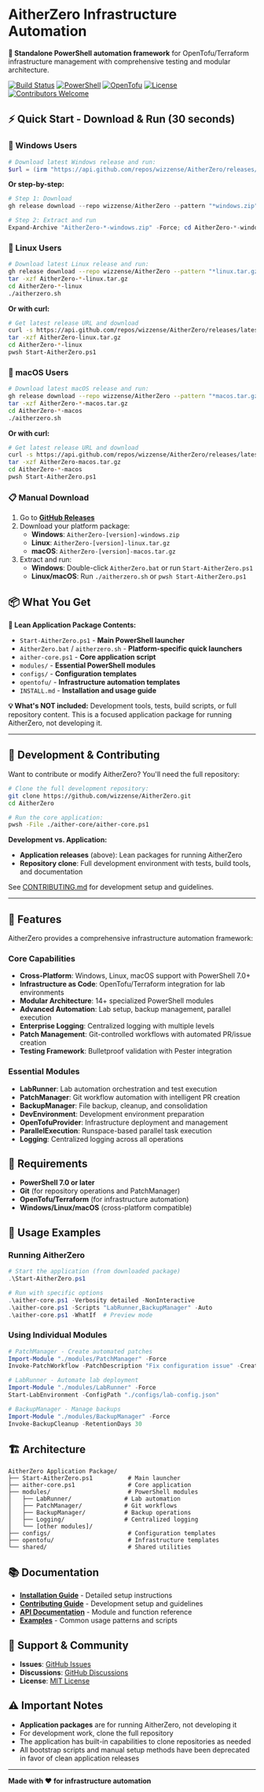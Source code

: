 # AitherZero Infrastructure Automation

**🚀 Standalone PowerShell automation framework** for OpenTofu/Terraform infrastructure management with comprehensive testing and modular architecture.

[![Build Status](https://github.com/wizzense/AitherZero/actions/workflows/build-release.yml/badge.svg)](https://github.com/wizzense/AitherZero/actions)
[![PowerShell](https://img.shields.io/badge/PowerShell-7.0+-blue.svg)](https://github.com/PowerShell/PowerShell)
[![OpenTofu](https://img.shields.io/badge/OpenTofu-Compatible-orange.svg)](https://opentofu.org/)
[![License](https://img.shields.io/badge/License-MIT-green.svg)](LICENSE)
[![Contributors Welcome](https://img.shields.io/badge/Contributors-Welcome-brightgreen.svg)](CONTRIBUTING.md)

## ⚡ Quick Start - Download & Run (30 seconds)

### 🎯 Windows Users

```powershell
# Download latest Windows release and run:
$url = (irm "https://api.github.com/repos/wizzense/AitherZero/releases/latest").assets | ? name -like "*windows.zip" | % browser_download_url; iwr $url -OutFile "AitherZero.zip"; Expand-Archive "AitherZero.zip" -Force; $folder = (gci -Directory | ? Name -like "AitherZero*")[0].Name; cd $folder; .\AitherZero.bat
```

**Or step-by-step:**

```powershell
# Step 1: Download
gh release download --repo wizzense/AitherZero --pattern "*windows.zip"

# Step 2: Extract and run
Expand-Archive "AitherZero-*-windows.zip" -Force; cd AitherZero-*-windows; .\AitherZero.bat
```

### 🐧 Linux Users

```bash
# Download latest Linux release and run:
gh release download --repo wizzense/AitherZero --pattern "*linux.tar.gz"
tar -xzf AitherZero-*-linux.tar.gz
cd AitherZero-*-linux
./aitherzero.sh
```

**Or with curl:**

```bash
# Get latest release URL and download
curl -s https://api.github.com/repos/wizzense/AitherZero/releases/latest | grep "browser_download_url.*linux.tar.gz" | cut -d '"' -f 4 | xargs curl -L -o AitherZero-linux.tar.gz
tar -xzf AitherZero-linux.tar.gz
cd AitherZero-*-linux
pwsh Start-AitherZero.ps1
```

### 🍎 macOS Users

```bash
# Download latest macOS release and run:
gh release download --repo wizzense/AitherZero --pattern "*macos.tar.gz"
tar -xzf AitherZero-*-macos.tar.gz
cd AitherZero-*-macos
./aitherzero.sh
```

**Or with curl:**

```bash
# Get latest release URL and download
curl -s https://api.github.com/repos/wizzense/AitherZero/releases/latest | grep "browser_download_url.*macos.tar.gz" | cut -d '"' -f 4 | xargs curl -L -o AitherZero-macos.tar.gz
tar -xzf AitherZero-macos.tar.gz
cd AitherZero-*-macos
pwsh Start-AitherZero.ps1
```

### 📋 Manual Download

1. Go to **[GitHub Releases](https://github.com/wizzense/AitherZero/releases/latest)**
2. Download your platform package:
   - **Windows**: `AitherZero-[version]-windows.zip`
   - **Linux**: `AitherZero-[version]-linux.tar.gz`
   - **macOS**: `AitherZero-[version]-macos.tar.gz`
3. Extract and run:
   - **Windows**: Double-click `AitherZero.bat` or run `Start-AitherZero.ps1`
   - **Linux/macOS**: Run `./aitherzero.sh` or `pwsh Start-AitherZero.ps1`

## 📦 What You Get

**🎯 Lean Application Package Contents:**

- `Start-AitherZero.ps1` - **Main PowerShell launcher**
- `AitherZero.bat` / `aitherzero.sh` - **Platform-specific quick launchers**
- `aither-core.ps1` - **Core application script**
- `modules/` - **Essential PowerShell modules**
- `configs/` - **Configuration templates**
- `opentofu/` - **Infrastructure automation templates**
- `INSTALL.md` - **Installation and usage guide**

**💡 What's NOT included:** Development tools, tests, build scripts, or full repository content. This is a focused application package for running AitherZero, not developing it.

---

## 🔧 Development & Contributing

Want to contribute or modify AitherZero? You'll need the full repository:

```bash
# Clone the full development repository:
git clone https://github.com/wizzense/AitherZero.git
cd AitherZero

# Run the core application:
pwsh -File ./aither-core/aither-core.ps1
```

**Development vs. Application:**

- **Application releases** (above): Lean packages for running AitherZero
- **Repository clone**: Full development environment with tests, build tools, and documentation

See [CONTRIBUTING.md](CONTRIBUTING.md) for development setup and guidelines.

---

## 🚀 Features

AitherZero provides a comprehensive infrastructure automation framework:

### Core Capabilities

- **Cross-Platform**: Windows, Linux, macOS support with PowerShell 7.0+
- **Infrastructure as Code**: OpenTofu/Terraform integration for lab environments
- **Modular Architecture**: 14+ specialized PowerShell modules
- **Advanced Automation**: Lab setup, backup management, parallel execution
- **Enterprise Logging**: Centralized logging with multiple levels
- **Patch Management**: Git-controlled workflows with automated PR/issue creation
- **Testing Framework**: Bulletproof validation with Pester integration

### Essential Modules

- **LabRunner**: Lab automation orchestration and test execution
- **PatchManager**: Git workflow automation with intelligent PR creation
- **BackupManager**: File backup, cleanup, and consolidation
- **DevEnvironment**: Development environment preparation
- **OpenTofuProvider**: Infrastructure deployment and management
- **ParallelExecution**: Runspace-based parallel task execution
- **Logging**: Centralized logging across all operations

## 🔧 Requirements

- **PowerShell 7.0 or later**
- **Git** (for repository operations and PatchManager)
- **OpenTofu/Terraform** (for infrastructure automation)
- **Windows/Linux/macOS** (cross-platform compatible)

## 📖 Usage Examples

### Running AitherZero

```powershell
# Start the application (from downloaded package)
.\Start-AitherZero.ps1

# Run with specific options
.\aither-core.ps1 -Verbosity detailed -NonInteractive
.\aither-core.ps1 -Scripts "LabRunner,BackupManager" -Auto
.\aither-core.ps1 -WhatIf  # Preview mode
```

### Using Individual Modules

```powershell
# PatchManager - Create automated patches
Import-Module "./modules/PatchManager" -Force
Invoke-PatchWorkflow -PatchDescription "Fix configuration issue" -CreatePR

# LabRunner - Automate lab deployment
Import-Module "./modules/LabRunner" -Force
Start-LabEnvironment -ConfigPath "./configs/lab-config.json"

# BackupManager - Manage backups
Import-Module "./modules/BackupManager" -Force
Invoke-BackupCleanup -RetentionDays 30
```

## 🏗️ Architecture

```text
AitherZero Application Package/
├── Start-AitherZero.ps1          # Main launcher
├── aither-core.ps1               # Core application
├── modules/                      # PowerShell modules
│   ├── LabRunner/               # Lab automation
│   ├── PatchManager/            # Git workflows
│   ├── BackupManager/           # Backup operations
│   ├── Logging/                 # Centralized logging
│   └── [other modules]/
├── configs/                      # Configuration templates
├── opentofu/                     # Infrastructure templates
└── shared/                       # Shared utilities
```

## 📚 Documentation

- **[Installation Guide](INSTALL.md)** - Detailed setup instructions
- **[Contributing Guide](CONTRIBUTING.md)** - Development setup and guidelines
- **[API Documentation](docs/)** - Module and function reference
- **[Examples](docs/examples/)** - Common usage patterns and scripts

## 🔄 Support & Community

- **Issues**: [GitHub Issues](https://github.com/wizzense/AitherZero/issues)
- **Discussions**: [GitHub Discussions](https://github.com/wizzense/AitherZero/discussions)
- **License**: [MIT License](LICENSE)

## ⚠️ Important Notes

- **Application packages** are for running AitherZero, not developing it
- For development work, clone the full repository
- The application has built-in capabilities to clone repositories as needed
- All bootstrap scripts and manual setup methods have been deprecated in favor of clean application releases

---

**Made with ❤️ for infrastructure automation**
